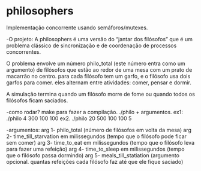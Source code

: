 # philosophers
Implementação concorrente usando semáforos/mutexes.

-O projeto:
A philosophers é uma versão do “jantar dos filósofos” que é um problema clássico de sincronização e de coordenação de processos concorrentes.

O problema envolve um número philo_total (este número entra como um argumento) de filósofos que estão ao redor de uma mesa com um prato de macarrão no centro. para cada filósofo tem um garfo, e o filósofo usa dois garfos para comer. eles alternam entre atividades: comer, pensar e dormir.

A simulação termina quando um filósofo morre de fome ou quando todos os filósofos ficam saciados.

-como rodar? 
make para fazer a compilação. 
./philo + argumentos.
ex1: ./philo 4 300 100 100
ex2. ./philo 20 500 100 100 5

-argumentos:
arg 1- philo_total (número de filósofos em volta da mesa)
arg 2- time_till_starvation em milissegundos (tempo que o filósofo pode ficar sem comer)
arg 3- time_to_eat em milissegundos (tempo que o filósofo leva para fazer uma refeição)
arg 4- time_to_sleep em milissegundos (tempo que o filósofo passa dormindo)
arg 5- meals_till_statiation (argumento opcional. quantas refeições cada filósofo faz até que ele fique saciado)
